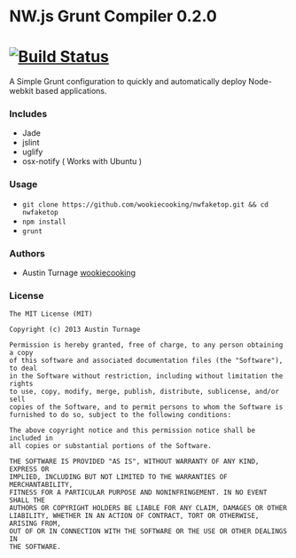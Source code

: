 # NW.js Grunt Compiler 0.2.0
# [![Build Status][travis-image]][travis-url]
A Simple Grunt configuration to quickly and automatically deploy Node-webkit based applications.

### Includes
* Jade
* jslint
* uglify
* osx-notify ( Works with Ubuntu )


### Usage
* ```git clone https://github.com/wookiecooking/nwfaketop.git && cd nwfaketop```
* ```npm install```
* ```grunt```

### Authors
* Austin Turnage [wookiecooking](https://github.com/wookiecooking)

### License

```
The MIT License (MIT)

Copyright (c) 2013 Austin Turnage

Permission is hereby granted, free of charge, to any person obtaining a copy
of this software and associated documentation files (the "Software"), to deal
in the Software without restriction, including without limitation the rights
to use, copy, modify, merge, publish, distribute, sublicense, and/or sell
copies of the Software, and to permit persons to whom the Software is
furnished to do so, subject to the following conditions:

The above copyright notice and this permission notice shall be included in
all copies or substantial portions of the Software.

THE SOFTWARE IS PROVIDED "AS IS", WITHOUT WARRANTY OF ANY KIND, EXPRESS OR
IMPLIED, INCLUDING BUT NOT LIMITED TO THE WARRANTIES OF MERCHANTABILITY,
FITNESS FOR A PARTICULAR PURPOSE AND NONINFRINGEMENT. IN NO EVENT SHALL THE
AUTHORS OR COPYRIGHT HOLDERS BE LIABLE FOR ANY CLAIM, DAMAGES OR OTHER
LIABILITY, WHETHER IN AN ACTION OF CONTRACT, TORT OR OTHERWISE, ARISING FROM,
OUT OF OR IN CONNECTION WITH THE SOFTWARE OR THE USE OR OTHER DEALINGS IN
THE SOFTWARE.

```


[travis-image]: https://travis-ci.org/wookiecooking/nwfaketop.svg?branch=master
[travis-url]: https://travis-ci.org/wookiecooking/nwfaketop


